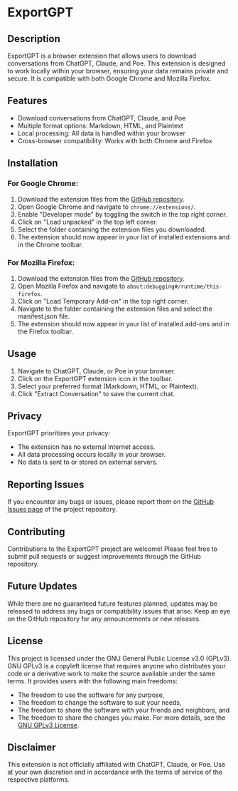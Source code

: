 # ExportGPT
## Description
ExportGPT is a browser extension that allows users to download conversations from ChatGPT, Claude, and Poe. This extension is designed to work locally within your browser, ensuring your data remains private and secure. It is compatible with both Google Chrome and Mozilla Firefox.

## Features
- Download conversations from ChatGPT, Claude, and Poe
- Multiple format options: Markdown, HTML, and Plaintext
- Local processing: All data is handled within your browser
- Cross-browser compatibility: Works with both Chrome and Firefox

## Installation
### For Google Chrome:
1. Download the extension files from the [GitHub repository](https://github.com/Atheric-Ai/exportgpt/releases/tag/v1.0.0).
2. Open Google Chrome and navigate to `chrome://extensions/`.
3. Enable "Developer mode" by toggling the switch in the top right corner.
4. Click on "Load unpacked" in the top left corner.
5. Select the folder containing the extension files you downloaded.
6. The extension should now appear in your list of installed extensions and in the Chrome toolbar.

### For Mozilla Firefox:
1. Download the extension files from the [GitHub repository](https://github.com/Atheric-Ai/exportgpt/releases/tag/v1.0.0).
2. Open Mozilla Firefox and navigate to `about:debugging#/runtime/this-firefox`.
3. Click on "Load Temporary Add-on" in the top right corner.
4. Navigate to the folder containing the extension files and select the manifest.json file.
5. The extension should now appear in your list of installed add-ons and in the Firefox toolbar.

## Usage
1. Navigate to ChatGPT, Claude, or Poe in your browser.
2. Click on the ExportGPT extension icon in the toolbar.
3. Select your preferred format (Markdown, HTML, or Plaintext).
4. Click "Extract Conversation" to save the current chat.

## Privacy
ExportGPT prioritizes your privacy:
- The extension has no external internet access.
- All data processing occurs locally in your browser.
- No data is sent to or stored on external servers.

## Reporting Issues
If you encounter any bugs or issues, please report them on the [GitHub Issues page](https://github.com/Atheric-AI/ExportGPT/issues) of the project repository.

## Contributing
Contributions to the ExportGPT project are welcome! Please feel free to submit pull requests or suggest improvements through the GitHub repository.

## Future Updates
While there are no guaranteed future features planned, updates may be released to address any bugs or compatibility issues that arise. Keep an eye on the GitHub repository for any announcements or new releases.

## License
This project is licensed under the GNU General Public License v3.0 (GPLv3).
GNU GPLv3 is a copyleft license that requires anyone who distributes your code or a derivative work to make the source available under the same terms. It provides users with the following main freedoms:
- The freedom to use the software for any purpose,
- The freedom to change the software to suit your needs,
- The freedom to share the software with your friends and neighbors, and
- The freedom to share the changes you make.
For more details, see the [GNU GPLv3 License](https://www.gnu.org/licenses/gpl-3.0.en.html).

## Disclaimer
This extension is not officially affiliated with ChatGPT, Claude, or Poe. Use at your own discretion and in accordance with the terms of service of the respective platforms.
